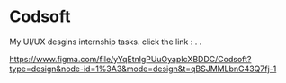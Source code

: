 # Codsoft
My UI/UX desgins internship tasks.
click the link :
.
.

https://www.figma.com/file/yYqEtnlgPUuOyapIcXBDDC/Codsoft?type=design&node-id=1%3A3&mode=design&t=qBSJMMLbnG43Q7fj-1
